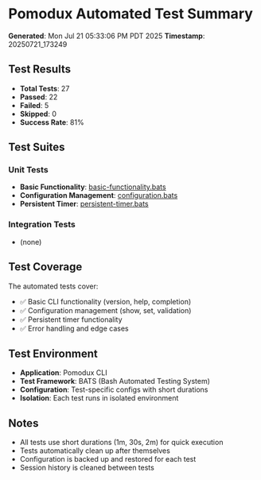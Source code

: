 # Pomodux Automated Test Summary

**Generated**: Mon Jul 21 05:33:06 PM PDT 2025
**Timestamp**: 20250721_173249

## Test Results

- **Total Tests**: 27
- **Passed**: 22
- **Failed**: 5
- **Skipped**: 0
- **Success Rate**: 81%

## Test Suites

### Unit Tests
- **Basic Functionality**: [basic-functionality.bats](/home/ritchie/workspace/pomodux/tests/reports/basic-functionality-20250721_173249.tap)
- **Configuration Management**: [configuration.bats](/home/ritchie/workspace/pomodux/tests/reports/configuration-20250721_173249.tap)
- **Persistent Timer**: [persistent-timer.bats](/home/ritchie/workspace/pomodux/tests/reports/persistent-timer-20250721_173249.tap)

### Integration Tests
- (none)

## Test Coverage

The automated tests cover:

- ✅ Basic CLI functionality (version, help, completion)
- ✅ Configuration management (show, set, validation)
- ✅ Persistent timer functionality
- ✅ Error handling and edge cases

## Test Environment

- **Application**: Pomodux CLI
- **Test Framework**: BATS (Bash Automated Testing System)
- **Configuration**: Test-specific configs with short durations
- **Isolation**: Each test runs in isolated environment

## Notes

- All tests use short durations (1m, 30s, 2m) for quick execution
- Tests automatically clean up after themselves
- Configuration is backed up and restored for each test
- Session history is cleaned between tests

